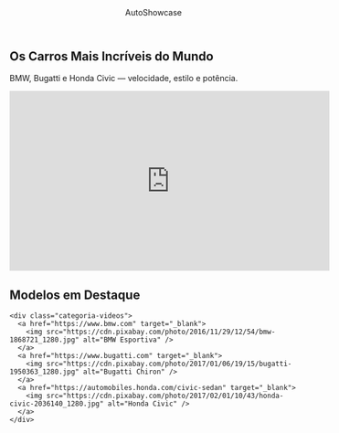 <!DOCTYPE html>
<html lang="pt-BR">
<head>
  <meta charset="UTF-8" />
  <meta name="viewport" content="width=device-width, initial-scale=1.0" />
  <link rel="stylesheet" href="styles.css" />
  <link rel="preconnect" href="https://fonts.googleapis.com" />
  <link rel="preconnect" href="https://fonts.gstatic.com" crossorigin />
  <link
    href="https://fonts.googleapis.com/css2?family=Chakra+Petch:wght@300;400;500;600;700&display=swap"
    rel="stylesheet"
  />
  <title>AutoShowcase - BMW, Bugatti e Civic</title>
</head>
<body>
  <header>AutoShowcase</header>
  <section class="chamada">
    <div class="chamada-texto">
      <h1>Os Carros Mais Incríveis do Mundo</h1>
      <p>BMW, Bugatti e Honda Civic — velocidade, estilo e potência.</p>
    </div>
    <div>
      <!-- VÍDEO DO YOUTUBE COM CARROS ESPORTIVOS -->
      <iframe
        width="560"
        height="315"
        src="https://www.youtube.com/embed/Nd0yKzGxgYg"
        title="Trifit Cars - BMW, Bugatti e Civic"
        frameborder="0"
        allow="accelerometer; autoplay; clipboard-write; encrypted-media; gyroscope; picture-in-picture; web-share"
        referrerpolicy="strict-origin-when-cross-origin"
        allowfullscreen>
      </iframe>
    </div>
  </section>
  <section class="categoria">
    <h2>Modelos em Destaque</h2>

    <div class="categoria-videos">
      <a href="https://www.bmw.com" target="_blank">
        <img src="https://cdn.pixabay.com/photo/2016/11/29/12/54/bmw-1868721_1280.jpg" alt="BMW Esportiva" />
      </a>
      <a href="https://www.bugatti.com" target="_blank">
        <img src="https://cdn.pixabay.com/photo/2017/01/06/19/15/bugatti-1950363_1280.jpg" alt="Bugatti Chiron" />
      </a>
      <a href="https://automobiles.honda.com/civic-sedan" target="_blank">
        <img src="https://cdn.pixabay.com/photo/2017/02/01/10/43/honda-civic-2036140_1280.jpg" alt="Honda Civic" />
      </a>
    </div>
  </section>
</body>
</html>

